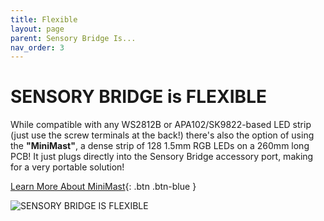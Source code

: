 ```yaml
---
title: Flexible
layout: page
parent: Sensory Bridge Is...
nav_order: 3
---
```


# SENSORY BRIDGE is **FLEXIBLE**

While compatible with any WS2812B or APA102/SK9822-based LED strip (just use the screw terminals at the back!) there's also the option of using the **"MiniMast"**, a dense strip of 128 1.5mm RGB LEDs on a 260mm long PCB! It just plugs directly into the Sensory Bridge accessory port, making for a very portable solution!

[Learn More About MiniMast](https://sensorybridge.rocks/mini_mast.html){: .btn .btn-blue }

![SENSORY BRIDGE IS FLEXIBLE](https://github.com/connornishijima/SensoryBridge/blob/main/extras/img/12.jpg?raw=true)
